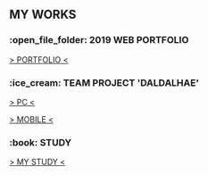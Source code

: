 <h2>MY WORKS</h2>
<h3>:open_file_folder: 2019 WEB PORTFOLIO</h3>
<a href="https://tex9681.github.io/2019portfolio/portfolio/">&gt; PORTFOLIO &lt;</a>
<h3>:ice_cream: TEAM PROJECT 'DALDALHAE'</h3>
<a href="https://tex9681.github.io/2019portfolio/DAL/DALDALHAE_PC/pc_index.html">&gt; PC &lt;</a>

<!-- [&gt; MOBILE &lt;](https://tex9681.github.io/2019portfolio/DAL/DALDALHAE_MB_edit/m_index.html) -->

<a href='https://tex9681.github.io/2019portfolio/DAL/DALDALHAE_MB_edit/m_index.html' target='_blank'>&gt; MOBILE &lt;</a>

<h3>:book: STUDY</h3>
<a href="https://tex9681.github.io/nyam/html/">&gt; MY STUDY &lt;</a>
